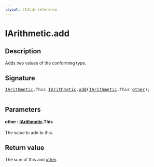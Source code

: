 ```yaml
---
layout: stdlib-reference
---
```


# IArithmetic\.add

## Description

Adds two values of the conforming type.



## Signature 

<pre>
<a href="../index.md" class="code_type">IArithmetic</a>.<span class="code_keyword">This</span> <a href="../index.md" class="code_type">IArithmetic</a>.<a href=".">add</a>(<a href="../index.md" class="code_type">IArithmetic</a>.<span class="code_keyword">This</span> <a href=".#decl-other" class="code_param">other</a>);

</pre>

## Parameters

####  <a id="decl-other"></a>other  : [IArithmetic](../index.md)\.This
The value to add to <span class='code'>this</span>.


## Return value
The sum of <span class='code'>this</span> and <span class='code'><a href=".#decl-other" class="code_param">other</a></span>.


